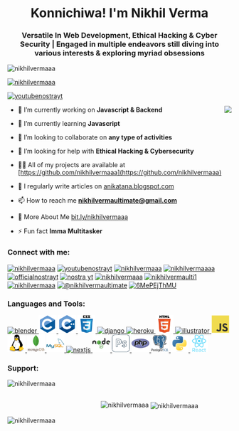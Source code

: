 <h1 align="center">Konnichiwa! I'm Nikhil Verma</h1>
<h3 align="center">Versatile In Web Development, Ethical Hacking & Cyber Security | Engaged in multiple endeavors still diving into various interests & exploring myriad obsessions</h3>

<p align="left"> <img src="https://komarev.com/ghpvc/?username=nikhilvermaaa&label=Profile%20views&color=0e75b6&style=flat" alt="nikhilvermaaa" /> </p>

<p align="left"> <a href="https://github.com/ryo-ma/github-profile-trophy"><img src="https://github-profile-trophy.vercel.app/?username=nikhilvermaaa" alt="nikhilvermaaa" /></a> </p>

<p align="left"> <a href="https://twitter.com/youtubenostrayt" target="blank"><img src="https://img.shields.io/twitter/follow/youtubenostrayt?logo=twitter&style=for-the-badge" alt="youtubenostrayt" /></a> </p>

<img align="right" height="150" src="https://cdn.jsdelivr.net/gh/nikhilvermaaa/sololeveling@5c50b308385a3946ae8bda3b42956de50bd7bfe2/https%20__youtu_be_aLxToedAgN4.gif"  />

- 🔭 I’m currently working on **Javascript & Backend**

- 🌱 I’m currently learning **Javascript**

- 👯 I’m looking to collaborate on **any type of activities**

- 🤝 I’m looking for help with **Ethical Hacking & Cybersecurity**

- 👨‍💻 All of my projects are available at [https://github.com/nikhilvermaaa](https://github.com/nikhilvermaaa)

- 📝 I regularly write articles on [anikatana.blogspot.com](anikatana.blogspot.com)

- 📫 How to reach me **nikhilvermaultimate@gmail.com**

- 📄 More About Me [bit.ly/nikhilvermaaa](bit.ly/nikhilvermaaa)

- ⚡ Fun fact **Imma Multitasker**

<h3 align="left">Connect with me:</h3>
<p align="left">
<a href="https://codepen.io/nikhilvermaaa" target="blank"><img align="center" src="https://raw.githubusercontent.com/rahuldkjain/github-profile-readme-generator/master/src/images/icons/Social/codepen.svg" alt="nikhilvermaaa" height="30" width="40" /></a>
<a href="https://twitter.com/youtubenostrayt" target="blank"><img align="center" src="https://raw.githubusercontent.com/rahuldkjain/github-profile-readme-generator/master/src/images/icons/Social/twitter.svg" alt="youtubenostrayt" height="30" width="40" /></a>
<a href="https://linkedin.com/in/nikhilvermaaa" target="blank"><img align="center" src="https://raw.githubusercontent.com/rahuldkjain/github-profile-readme-generator/master/src/images/icons/Social/linked-in-alt.svg" alt="nikhilvermaaa" height="30" width="40" /></a>
<a href="https://fb.com/nikhilvermaaaa" target="blank"><img align="center" src="https://raw.githubusercontent.com/rahuldkjain/github-profile-readme-generator/master/src/images/icons/Social/facebook.svg" alt="nikhilvermaaaa" height="30" width="40" /></a>
<a href="https://instagram.com/officialnostrayt" target="blank"><img align="center" src="https://raw.githubusercontent.com/rahuldkjain/github-profile-readme-generator/master/src/images/icons/Social/instagram.svg" alt="officialnostrayt" height="30" width="40" /></a>
<a href="https://www.youtube.com/c/nostra yt" target="blank"><img align="center" src="https://raw.githubusercontent.com/rahuldkjain/github-profile-readme-generator/master/src/images/icons/Social/youtube.svg" alt="nostra yt" height="30" width="40" /></a>
<a href="https://www.codechef.com/users/nikhilvermaaa" target="blank"><img align="center" src="https://cdn.jsdelivr.net/npm/simple-icons@3.1.0/icons/codechef.svg" alt="nikhilvermaaa" height="30" width="40" /></a>
<a href="https://www.hackerrank.com/nikhilvermaulti1" target="blank"><img align="center" src="https://raw.githubusercontent.com/rahuldkjain/github-profile-readme-generator/master/src/images/icons/Social/hackerrank.svg" alt="nikhilvermaulti1" height="30" width="40" /></a>
<a href="https://www.leetcode.com/nikhilvermaaa" target="blank"><img align="center" src="https://raw.githubusercontent.com/rahuldkjain/github-profile-readme-generator/master/src/images/icons/Social/leet-code.svg" alt="nikhilvermaaa" height="30" width="40" /></a>
<a href="https://www.hackerearth.com/@nikhilvermaultimate" target="blank"><img align="center" src="https://raw.githubusercontent.com/rahuldkjain/github-profile-readme-generator/master/src/images/icons/Social/hackerearth.svg" alt="@nikhilvermaultimate" height="30" width="40" /></a>
<a href="https://discord.gg/6MePEjThMU" target="blank"><img align="center" src="https://raw.githubusercontent.com/rahuldkjain/github-profile-readme-generator/master/src/images/icons/Social/discord.svg" alt="6MePEjThMU" height="30" width="40" /></a>
</p>

<h3 align="left">Languages and Tools:</h3>
<p align="left"> <a href="https://www.blender.org/" target="_blank" rel="noreferrer"> <img src="https://download.blender.org/branding/community/blender_community_badge_white.svg" alt="blender" width="40" height="40"/> </a> <a href="https://www.cprogramming.com/" target="_blank" rel="noreferrer"> <img src="https://raw.githubusercontent.com/devicons/devicon/master/icons/c/c-original.svg" alt="c" width="40" height="40"/> </a> <a href="https://www.w3schools.com/cpp/" target="_blank" rel="noreferrer"> <img src="https://raw.githubusercontent.com/devicons/devicon/master/icons/cplusplus/cplusplus-original.svg" alt="cplusplus" width="40" height="40"/> </a> <a href="https://www.w3schools.com/css/" target="_blank" rel="noreferrer"> <img src="https://raw.githubusercontent.com/devicons/devicon/master/icons/css3/css3-original-wordmark.svg" alt="css3" width="40" height="40"/> </a> <a href="https://www.djangoproject.com/" target="_blank" rel="noreferrer"> <img src="https://cdn.worldvectorlogo.com/logos/django.svg" alt="django" width="40" height="40"/> </a> <a href="https://heroku.com" target="_blank" rel="noreferrer"> <img src="https://www.vectorlogo.zone/logos/heroku/heroku-icon.svg" alt="heroku" width="40" height="40"/> </a> <a href="https://www.w3.org/html/" target="_blank" rel="noreferrer"> <img src="https://raw.githubusercontent.com/devicons/devicon/master/icons/html5/html5-original-wordmark.svg" alt="html5" width="40" height="40"/> </a> <a href="https://www.adobe.com/in/products/illustrator.html" target="_blank" rel="noreferrer"> <img src="https://www.vectorlogo.zone/logos/adobe_illustrator/adobe_illustrator-icon.svg" alt="illustrator" width="40" height="40"/> </a> <a href="https://developer.mozilla.org/en-US/docs/Web/JavaScript" target="_blank" rel="noreferrer"> <img src="https://raw.githubusercontent.com/devicons/devicon/master/icons/javascript/javascript-original.svg" alt="javascript" width="40" height="40"/> </a> <a href="https://www.linux.org/" target="_blank" rel="noreferrer"> <img src="https://raw.githubusercontent.com/devicons/devicon/master/icons/linux/linux-original.svg" alt="linux" width="40" height="40"/> </a> <a href="https://www.mongodb.com/" target="_blank" rel="noreferrer"> <img src="https://raw.githubusercontent.com/devicons/devicon/master/icons/mongodb/mongodb-original-wordmark.svg" alt="mongodb" width="40" height="40"/> </a> <a href="https://www.mysql.com/" target="_blank" rel="noreferrer"> <img src="https://raw.githubusercontent.com/devicons/devicon/master/icons/mysql/mysql-original-wordmark.svg" alt="mysql" width="40" height="40"/> </a> <a href="https://nextjs.org/" target="_blank" rel="noreferrer"> <img src="https://cdn.worldvectorlogo.com/logos/nextjs-2.svg" alt="nextjs" width="40" height="40"/> </a> <a href="https://nodejs.org" target="_blank" rel="noreferrer"> <img src="https://raw.githubusercontent.com/devicons/devicon/master/icons/nodejs/nodejs-original-wordmark.svg" alt="nodejs" width="40" height="40"/> </a> <a href="https://www.photoshop.com/en" target="_blank" rel="noreferrer"> <img src="https://raw.githubusercontent.com/devicons/devicon/master/icons/photoshop/photoshop-line.svg" alt="photoshop" width="40" height="40"/> </a> <a href="https://www.php.net" target="_blank" rel="noreferrer"> <img src="https://raw.githubusercontent.com/devicons/devicon/master/icons/php/php-original.svg" alt="php" width="40" height="40"/> </a> <a href="https://www.postgresql.org" target="_blank" rel="noreferrer"> <img src="https://raw.githubusercontent.com/devicons/devicon/master/icons/postgresql/postgresql-original-wordmark.svg" alt="postgresql" width="40" height="40"/> </a> <a href="https://www.python.org" target="_blank" rel="noreferrer"> <img src="https://raw.githubusercontent.com/devicons/devicon/master/icons/python/python-original.svg" alt="python" width="40" height="40"/> </a> <a href="https://reactjs.org/" target="_blank" rel="noreferrer"> <img src="https://raw.githubusercontent.com/devicons/devicon/master/icons/react/react-original-wordmark.svg" alt="react" width="40" height="40"/> </a> </p>

<h3 align="left">Support:</h3>
<p><a href="https://www.buymeacoffee.com/nikhilvermaaa"> <img align="left" src="https://cdn.buymeacoffee.com/buttons/v2/default-yellow.png" height="50" width="210" alt="nikhilvermaaa" /></a></p><br><br>

<p><img align="left" src="https://github-readme-stats.vercel.app/api/top-langs?username=nikhilvermaaa&show_icons=true&locale=en&layout=compact" alt="nikhilvermaaa" /></p>

<p>&nbsp;<img align="center" src="https://github-readme-stats.vercel.app/api?username=nikhilvermaaa&show_icons=true&locale=en" alt="nikhilvermaaa" /></p>

<p><img align="center" src="https://github-readme-streak-stats.herokuapp.com/?user=nikhilvermaaa&" alt="nikhilvermaaa" /></p>

